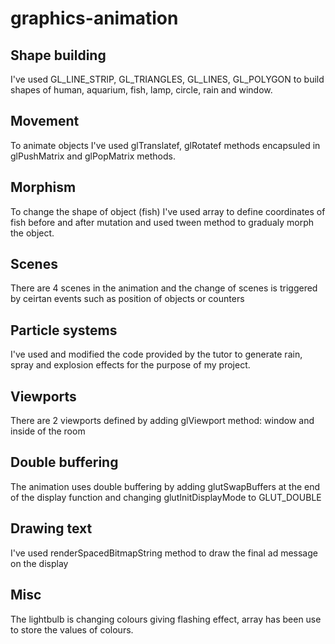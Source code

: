 # graphics-animation

## Shape building

I've used GL_LINE_STRIP, GL_TRIANGLES, GL_LINES, GL_POLYGON to build shapes of human, aquarium, fish, lamp, circle, rain and window.

## Movement

To animate objects I've used glTranslatef, glRotatef methods encapsuled in glPushMatrix and glPopMatrix methods.


## Morphism

To change the shape of object (fish) I've used array to define coordinates of fish before and after mutation and used tween method to gradualy morph the object.

## Scenes

There are 4 scenes in the animation and the change of scenes is triggered by ceirtan events such as position of objects or counters

## Particle systems

I've used and modified the code provided by the tutor to generate rain, spray and explosion effects for the purpose of my project.

## Viewports

There are 2 viewports defined by adding glViewport method: window and inside of the room

## Double buffering

The animation uses double buffering by adding glutSwapBuffers at the end of the display function and changing glutInitDisplayMode to GLUT_DOUBLE

## Drawing text

I've used renderSpacedBitmapString method to draw the final ad message on the display

## Misc

The lightbulb is changing colours giving flashing effect, array has been use to store the values of colours.





